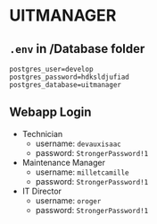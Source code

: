 # UITMANAGER
## `.env` in /Database folder
```
postgres_user=develop
postgres_password=hdksldjufiad
postgres_database=uitmanager
```
## Webapp Login
- Technician
  - username: `devauxisaac`
  - password: `StrongerPassword!1`
- Maintenance Manager
  - username: `milletcamille`
  - password: `StrongerPassword!1`
- IT Director
  - username: `oroger`
  - password: `StrongerPassword!1`
